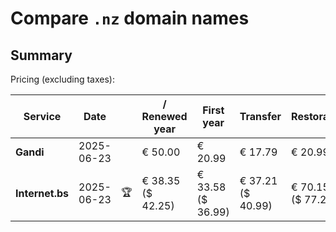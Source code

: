 # Compare `.nz` domain names

## Summary

Pricing (excluding taxes):

| Service | Date |  | / Renewed year | First year | Transfer | Restoration |
|--|--|--|--|--|--|--|
| **Gandi** | 2025-06-23 |  | € 50.00 | € 20.99 | € 17.79 | € 20.99 |
| **Internet.bs** | 2025-06-23 | 🏆 | € 38.35<br>($ 42.25) | € 33.58<br>($ 36.99) | € 37.21<br>($ 40.99) | € 70.15<br>($ 77.29) |
